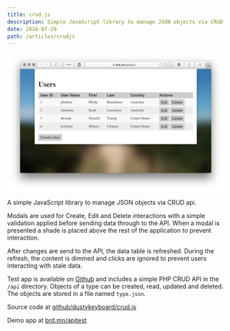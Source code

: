 ```yaml
---
title: crud.js
description: Simple JavaScript library to manage JSON objects via CRUD api
date: 2016-07-29
path: /articles/crudjs
---
```


![Crud Test App](crudjs.png)

A simple JavaScript library to manage JSON objects via CRUD api.

Modals are used for Create, Edit and Delete interactions with a simple validation applied before sending data through to the API. When a modal is presented a shade is placed above the rest of the application to prevent interaction.

After changes are send to the API, the data table is refreshed. During the refresh, the content is dimmed and clicks are ignored to prevent users interacting with stale data.

Test app is available on [Github](https://github.com/dustykeyboard/apitest) and includes a simple PHP CRUD API in the `/api` directory. Objects of a type can be created, read, updated and deleted. The objects are stored in a file named `type.json`.

Source code at [github/dustykeyboard/crud.js](https://github.com/dustykeyboard/crud.js)

Demo app at [brd.mn/apitest](https://brd.mn/apitest)
